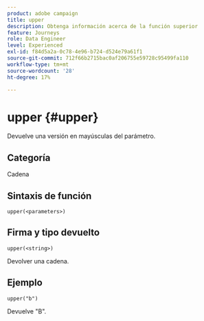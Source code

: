```yaml
---
product: adobe campaign
title: upper
description: Obtenga información acerca de la función superior
feature: Journeys
role: Data Engineer
level: Experienced
exl-id: f84d5a2a-0c78-4e96-b724-d524e79a61f1
source-git-commit: 712f66b2715bac0af206755e59728c95499fa110
workflow-type: tm+mt
source-wordcount: '28'
ht-degree: 17%

---
```


# upper {#upper}

Devuelve una versión en mayúsculas del parámetro.

## Categoría

Cadena

## Sintaxis de función

`upper(<parameters>)`

## Firma y tipo devuelto

`upper(<string>)`

Devolver una cadena.

## Ejemplo

`upper("b")`

Devuelve &quot;B&quot;.

